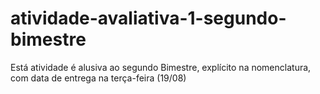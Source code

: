# atividade-avaliativa-1-segundo-bimestre
Está atividade é alusiva ao segundo Bimestre, explícito na nomenclatura, com data de entrega na terça-feira (19/08)
